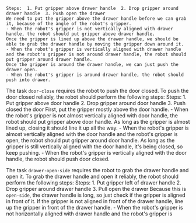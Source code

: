 
    Steps:  1. Put gripper above drawer handle  2. Drop gripper around drawer handle  3. Push open the drawer
    We need to put the gripper above the drawer handle before we can grab it, because of the angle of the robot's gripper.
    - When the robot's gripper is not vertically aligned with drawer handle, the robot should put gripper above drawer handle.
    Once the gripper is lined up above the drawer handle, we should be able to grab the drawer handle by moving the gripper down around it.
    - When the robot's gripper is vertically aligned with drawer handle and the robot's gripper is not around drawer handle, the robot should put gripper around drawer handle.
    Once the gripper is around the drawer handle, we can just push the drawer open.
    - When the robot's gripper is around drawer handle, the robot should push into drawer.

The task `door-close` requires the robot to push the door closed.
To push the door closed reliably, the robot should perform the following steps:
    Steps:  1. Put gripper above door handle  2. Drop gripper around door handle  3. Push closed the door
    First, put the gripper mostly above the door handle.
    - When the robot's gripper is not almost vertically aligned with door handle, the robot should put gripper above door handle.
    As long as the gripper is almost lined up, closing it should line it up all the way.
    - When the robot's gripper is almost vertically aligned with the door handle and the robot's gripper is open, the robot should put gripper around door handle.
    As long as the gripper is still vertically aligned with the door handle, it's being closed, so keep pushing.
    - When the robot's gripper is vertically aligned with the door handle, the robot should push door closed.

The task `drawer-open-side` requires the robot to grab the drawer handle and open it.
To grab the drawer handle and open it reliably, the robot should perform the following steps:
    Steps:  1. Put gripper left of drawer handle  2. Drop gripper around drawer handle  3. Pull open the drawer
    Because this is `open-side`, the drawer handle is long, so just check if the gripper is aligned in front of it.
    If the gripper is not aligned in front of the drawer handle, line up the gripper in front of the drawer handle.
    - When the robot's gripper is not horizontally aligned with drawer handle and the robot's gripper is